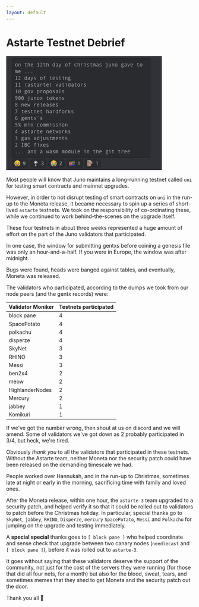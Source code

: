 ```yaml
---
layout: default
---
```


# Astarte Testnet Debrief

![A poem about astarte, by block pane](https://raw.githubusercontent.com/envoylabs/blog/gh-pages/assets/astarte.png)

Most people will know that Juno maintains a long-running testnet called `uni` for testing smart contracts and mainnet upgrades.

However, in order to not disrupt testing of smart contracts on `uni` in the run-up to the Moneta release, it became necessary to spin up a series of short-lived `astarte` testnets. We took on the responsibility of co-ordinating these, while we continued to work behind-the-scenes on the upgrade itself.

These four testnets in about three weeks represented a huge amount of effort on the part of the Juno validators that participated.

In one case, the window for submitting gentxs before coining a genesis file was only an hour-and-a-half. If you were in Europe, the window was after midnight.

Bugs were found, heads were banged against tables, and eventually, Moneta was released.

The validators who participated, according to the dumps we took from our node peers (and the gentx records) were:

|Validator Moniker | Testnets participated |
| ---------------- | --------------------- |
| block pane       | 4                     |
| SpacePotato      | 4                     |
| polkachu         | 4                     |
| disperze         | 4                     |
| SkyNet           | 3                     |
| RHINO            | 3                     |
| Messi            | 3                     |
| ben2x4           | 2                     |
| meow             | 2                     |
| HighlanderNodes  | 2                     |
| Mercury          | 2                     |
| jabbey           | 1                     |
| Komikuri         | 1                     |

If we've got the number wrong, then shout at us on discord and we will amend. Some of validators we've got down as 2 probably participated in 3/4, but heck, we're tired.

Obviously _thank you_ to all the validators that participated in these testnets. Without the Astarte team, neither Moneta nor the security patch could have been released on the demanding timescale we had.

People worked over Hannukah, and in the run-up to Christmas, sometimes late at night or early in the morning, sacrificing time with family and loved ones.

After the Moneta release, within one hour, the `astarte-3` team upgraded to a security patch, and helped verify it so that it could be rolled out to validators to patch before the Christmas holiday. In particular, special thanks go to `SkyNet`, `jabbey`, `RHINO`, `Disperze`, `mercury` `SpacePotato`, `Messi` and `Polkachu` for jumping on the upgrade and testing immediately.

A **special special** thanks goes to `[ block pane ]` who helped coordinate and sense check that upgrade between two canary nodes (`needlecast` and `[ block pane ]`), before it was rolled out to `astarte-3`.

It goes without saying that these validators deserve the support of the community, not just for the cost of the servers they were running (for those that did all four nets, for a month) but also for the blood, sweat, tears, and sometimes memes that they shed to get Moneta and the security patch out the door.

Thank you all 🙏
